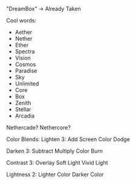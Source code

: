 "DreamBox" -> Already Taken

Cool words:
- Aether
- Nether
- Ether
- Spectra
- Vision
- Cosmos
- Paradise
- Sky
- Unlimited
- Core
- Box
- Zenith
- Stellar
- Arcadia

Nethercade?
Nethercore?

Color Blends:
Lighten 3:
Add
Screen
Color Dodge

Darken 3:
Subtract
Multiply
Color Burn

Contrast 3:
Overlay
Soft Light
Vivid Light

Lightness 2:
Lighter Color
Darker Color